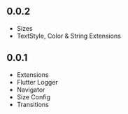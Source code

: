 ## 0.0.2

* Sizes
* TextStyle, Color & String Extensions

## 0.0.1

* Extensions
* Flutter Logger
* Navigator
* Size Config
* Transitions